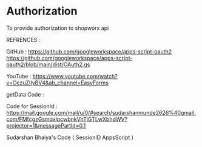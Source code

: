 # Authorization
To provide authorization to shopworx api



REFRENCES :

GitHub :
https://github.com/googleworkspace/apps-script-oauth2
https://github.com/googleworkspace/apps-script-oauth2/blob/main/dist/OAuth2.gs

YouTube :
https://www.youtube.com/watch?v=OezuZIIyBV4&ab_channel=EasyForms

getData Code :


Code for SessionId :
https://mail.google.com/mail/u/0/#search/sudarshanmunde2626%40gmail.com/FMfcgzGsmqxlpcwbnkVhTjGTLwXbhdWV?projector=1&messagePartId=0.1

Sudarshan Bhaiya's Code ( SessionID AppsScript )
